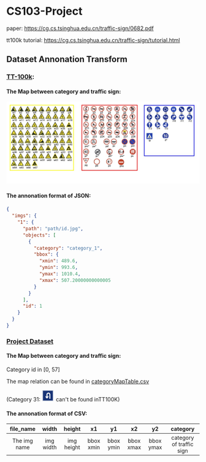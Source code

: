 # CS103-Project

paper: https://cg.cs.tsinghua.edu.cn/traffic-sign/0682.pdf

tt100k tutorial: https://cg.cs.tsinghua.edu.cn/traffic-sign/tutorial.html



## Dataset Annonation Transform

### [TT-100k](https://cg.cs.tsinghua.edu.cn/traffic-sign/):

#### The Map between category and traffic sign:

![tt100k](./src/main/resources/tt100k.jpg)

#### The annonation format of JSON:

```json
{
  "imgs": {
    "1": {
      "path": "path/id.jpg",
      "objects": [
        {
          "category": "category_1",
          "bbox": {
            "xmin": 489.6,
            "ymin": 993.6,
            "ymax": 1010.4,
            "xmax": 507.20000000000005
          }
        }
      ],
      "id": 1
    }
  }
}
```



### [Project Dataset](https://aistudio.baidu.com/aistudio/datasetdetail/107275/0)

#### The Map between category and traffic sign:

Category id in [0, 57]

The map relation can be found in [categoryMapTable.csv](src/main/resources/categoryMapTable.csv)

(Category 31: <img src="src/main/resources/allowturn.png" alt="allow to turn round" style="zoom:5%;" /> can't be found inTT100K)

#### The annonation format of CSV:

|  file_name   |   width   |   height   |    x1     |    y1     |    x2     |     y2     |         category         |
| :----------: | :-------: | :--------: | :-------: | :-------: | :-------: | :--------: | :----------------------: |
| The img name | img width | img height | bbox xmin | bbox ymin | bbox xmax | bbox  ymax | category of traffic sign |

